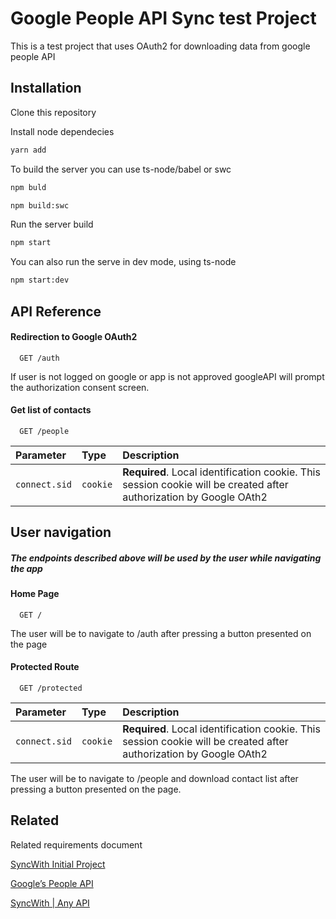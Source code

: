 # Google People API Sync test Project 

This is a test project that uses OAuth2 for downloading data from google people API

## Installation

Clone this repository

Install node dependecies

```bash
yarn add
```

To build the server you can use ts-node/babel or swc
```bash
npm buld

npm build:swc
```

Run the server build
 ```bash
npm start
```

You can also run the serve in dev mode, using ts-node
 ```bash
npm start:dev
```


## API Reference

#### Redirection to Google OAuth2

```http
  GET /auth
```

If user  is not logged on google or app is not approved googleAPI will prompt the authorization consent screen.   

#### Get list of contacts

```http
  GET /people
```

| Parameter | Type     | Description                       |
| :-------- | :------- | :-------------------------------- |
| `connect.sid`      | `cookie` | **Required**. Local identification cookie. This session cookie will be created after authorization by Google OAth2|


## User navigation

##### The endpoints described above will be used by the user while navigating the app

#### Home Page

```http
  GET /
```
The user will be to navigate to /auth after pressing a button presented on the page 

#### Protected Route

```http
  GET /protected
```

| Parameter | Type     | Description                       |
| :-------- | :------- | :-------------------------------- |
| `connect.sid`      | `cookie` | **Required**. Local identification cookie. This session cookie will be created after authorization by Google OAth2|


The user will be to navigate to /people and download contact list  after pressing a button presented on the page.

## Related

Related requirements document

[SyncWith Initial Project](https://getmicro.notion.site/SyncWith-Initial-Project-b48d64cf104545ffbab8e36ab670bcbf)

[Google’s People API](https://developers.google.com/people)

[SyncWith | Any API](https://workspace.google.com/marketplace/app/syncwith_any_api/449644239211?utm_source=syncwith.com)


